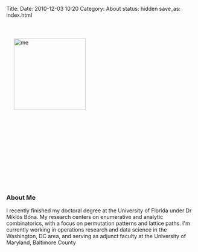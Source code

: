 Title: 
Date: 2010-12-03 10:20
Category: About
status: hidden
save_as: index.html

<img alt="me" class="align-left" src="images/pic.jpg" 
        style="width: 190px; padding: 40px 0px 200px 0px; margin: 0 20px" 
/>

### About Me
I recently finished my doctoral degree at the University of Florida under Dr 
Miklós Bóna. My research centers on enumerative and analytic combinatorics, with 
a focus on permutation patterns and lattice paths. I'm currently working in 
operations research and data science in the Washington, DC area, and serving as 
adjunct faculty at the University of Maryland, Baltimore County

